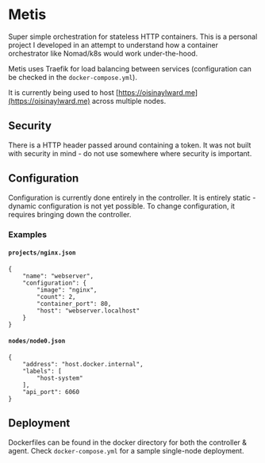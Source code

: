 # Metis

Super simple orchestration for stateless HTTP containers. This is a personal project I developed in an attempt to understand how a container orchestrator like Nomad/k8s would work under-the-hood.

Metis uses Traefik for load balancing between services (configuration can be checked in the `docker-compose.yml`).

It is currently being used to host [https://oisinaylward.me](https://oisinaylward.me) across multiple nodes.

## Security

There is a HTTP header passed around containing a token. It was not built with security in mind - do not use somewhere where security is important.

## Configuration

Configuration is currently done entirely in the controller. It is entirely static - dynamic configuration is not yet possible. To change configuration, it requires bringing down the controller.

### Examples

#### `projects/nginx.json`
```
{
    "name": "webserver",
    "configuration": {
        "image": "nginx",
        "count": 2,
        "container_port": 80,
        "host": "webserver.localhost"
    }
}
```

#### `nodes/node0.json`
```
{
    "address": "host.docker.internal",
    "labels": [
        "host-system"
    ],
    "api_port": 6060
}
```

## Deployment

Dockerfiles can be found in the docker directory for both the controller & agent. Check `docker-compose.yml` for a sample single-node deployment.